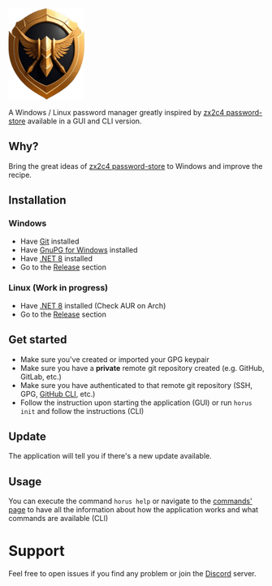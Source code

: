 ![Logo](https://github.com/nomis51/horus/blob/master/.assets/logo.png)

A Windows / Linux password manager greatly inspired by [zx2c4 password-store](https://www.passwordstore.org/) available in a GUI and CLI version.

## Why?

Bring the great ideas of [zx2c4 password-store](https://www.passwordstore.org/) to Windows and improve the recipe.

## Installation

### Windows

- Have [Git](https://git-scm.com/download/win) installed
- Have [GnuPG for Windows](https://gnupg.org/download/) installed
- Have [.NET 8](https://dotnet.microsoft.com/en-us/download/dotnet/8.0) installed
- Go to the [Release](https://github.com/nomis51/horus/releases/latest) section

### Linux (Work in progress)

- Have [.NET 8](https://learn.microsoft.com/en-us/dotnet/core/install/linux) installed (Check AUR on Arch)
- Go to the [Release](https://github.com/nomis51/horus/releases/latest) section

## Get started

- Make sure you've created or imported your GPG keypair
- Make sure you have a **private** remote git repository created (e.g. GitHub, GitLab, etc.)
- Make sure you have authenticated to that remote git repository (SSH, GPG, [GitHub CLI](https://cli.github.com/manual/installation), etc.)
- Follow the instruction upon starting the application (GUI) or run `horus init` and follow the instructions (CLI)

## Update

The application will tell you if there's a new update available.

## Usage

You can execute the command `horus help` or navigate to the [commands' page]() to have all the information about how the application works and what commands are available (CLI)

# Support

Feel free to open issues if you find any problem or join the [Discord](https://discord.gg/yqDHrqCDq4) server.
